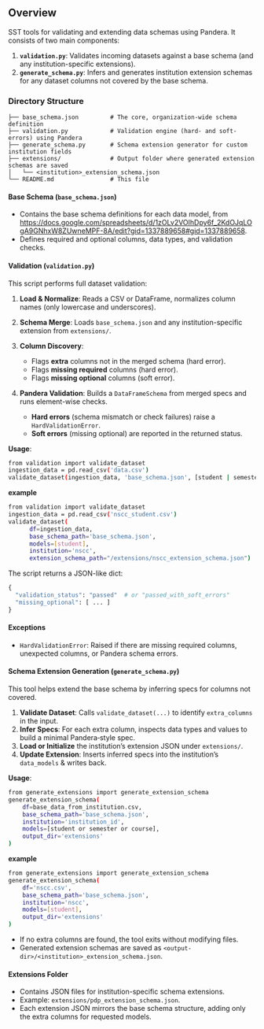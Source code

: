 ## Overview

SST tools for validating and extending data schemas using Pandera. It consists of two main components:

1. **`validation.py`**: Validates incoming datasets against a base schema (and any institution-specific extensions).
2. **`generate_schema.py`**: Infers and generates institution extension schemas for any dataset columns not covered by the base schema.

### Directory Structure

```
├── base_schema.json         # The core, organization-wide schema definition
├── validation.py            # Validation engine (hard- and soft-errors) using Pandera
├── generate_schema.py       # Schema extension generator for custom institution fields
├── extensions/              # Output folder where generated extension schemas are saved
│   └── <institution>_extension_schema.json
└── README.md                # This file
```

#### Base Schema (`base_schema.json`)

* Contains the base schema definitions for each data model, from https://docs.google.com/spreadsheets/d/1zOLv2VOIhDpy6f_2KdOJqLOgA9GNhxW8ZUwneMPF-8A/edit?gid=1337889658#gid=1337889658.
* Defines required and optional columns, data types, and validation checks.

#### Validation (`validation.py`)

This script performs full dataset validation:

1. **Load & Normalize**: Reads a CSV or DataFrame, normalizes column names (only lowercase and underscores).
2. **Schema Merge**: Loads `base_schema.json` and any institution-specific extension from `extensions/`.
3. **Column Discovery**:

   * Flags **extra** columns not in the merged schema (hard error).
   * Flags **missing required** columns (hard error).
   * Flags **missing optional** columns (soft error).
4. **Pandera Validation**: Builds a `DataFrameSchema` from merged specs and runs element-wise checks.

   * **Hard errors** (schema mismatch or check failures) raise a `HardValidationError`.
   * **Soft errors** (missing optional) are reported in the returned status.

**Usage**:

```bash
from validation import validate_dataset
ingestion_data = pd.read_csv('data.csv')
validate_dataset(ingestion_data, 'base_schema.json', [student | semester | course], 'institution_id', "/extensions/inst_id_extension_schema.json")
```

**example**

```bash
from validation import validate_dataset
ingestion_data = pd.read_csv('nscc_student.csv')
validate_dataset(
      df=ingestion_data, 
      base_schema_path='base_schema.json', 
      models=[student], 
      institution='nscc', 
      extension_schema_path="/extensions/nscc_extension_schema.json")
```

The script returns a JSON-like dict:

```python
{
  "validation_status": "passed"  # or "passed_with_soft_errors"
  "missing_optional": [ ... ]
}
```

#### Exceptions

* `HardValidationError`: Raised if there are missing required columns, unexpected columns, or Pandera schema errors.

#### Schema Extension Generation (`generate_schema.py`)

This tool helps extend the base schema by inferring specs for columns not covered.

1. **Validate Dataset**: Calls `validate_dataset(...)` to identify `extra_columns` in the input.
2. **Infer Specs**: For each extra column, inspects data types and values to build a minimal Pandera‐style spec.
3. **Load or Initialize** the institution’s extension JSON under `extensions/`.
4. **Update Extension**: Inserts inferred specs into the institution’s `data_models` & writes back.

**Usage**:
```bash
from generate_extensions import generate_extension_schema
generate_extension_schema(
    df=base_data_from_institution.csv,
    base_schema_path='base_schema.json',
    institution='institution_id',
    models=[student or semester or course],
    output_dir='extensions'
)
```

**example**
```bash
from generate_extensions import generate_extension_schema
generate_extension_schema(
    df='nscc.csv',
    base_schema_path='base_schema.json',
    institution='nscc',
    models=[student],
    output_dir='extensions'
)
```

* If no extra columns are found, the tool exits without modifying files.
* Generated extension schemas are saved as `<output-dir>/<institution>_extension_schema.json`.

#### Extensions Folder

* Contains JSON files for institution-specific schema extensions.
* Example: `extensions/pdp_extension_schema.json`.
* Each extension JSON mirrors the base schema structure, adding only the extra columns for requested models.
